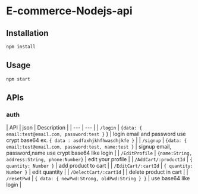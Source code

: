 # E-commerce-Nodejs-api

## Installation

```bash
npm install
```

## Usage

```bash
npm start
```

## APIs

### auth
| API | json | Description |
| --- | --- |
| `/login` | `{data: { email:test@email.com, password:test }` } | login email and password use crypt base64 ex. `{ data : asdfaxhjkhfhwasdhjkfe }` |
| `/signup` | `{data: { email:test@email.com, password:test, name:test }` | signup email, password,name use crypt base64 like login |
| `/EditProfile` | `{name:String, address:String, phone:Number}` | edit your profile |
| `/AddCart/:productId` | `{ quantity: Number }` | add product to cart |
| `/EditCart/:cartId` | `{ quantity: Number }` | edit quantity |
| `/DelectCart/:cartId` |  | delete product in cart |
| `/resetPwd` | `{ data: { newPwd:Strong, oldPwd:String } }` | use base64 like login |
<!-- | `/forgetPwd` | Show file differences that  staged | -->